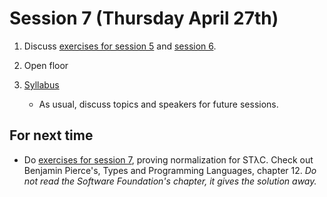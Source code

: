 # Session 7 (Thursday April 27th)

1. Discuss [exercises for session 5](/exercises/5/extypes.v) and [session 6](/exercises/6/ex6.v).

2. Open floor

3. [Syllabus](/syllabus.md)

   - As usual, discuss topics and speakers for future sessions.

## For next time

   - Do [exercises for session 7](/exercises/7/ex7.v), proving normalization for STλC.
     Check out Benjamin Pierce's, Types and Programming Languages, chapter 12.
     _Do not read the Software Foundation's chapter, it gives the solution away._
